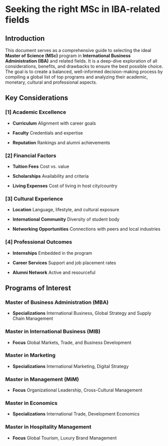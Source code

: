 # Seeking the right MSc in IBA-related fields

## Introduction

This document serves as a comprehensive guide to selecting the ideal **Master of Science (MSc)** program in **International Business Administration (IBA)** and related fields. It is a deep-dive exploration of all considerations, benefits, and drawbacks to ensure the best possible choice. The goal is to create a balanced, well-informed decision-making process by compiling a global list of top programs and analyzing their academic, monetary, cultural and professional aspects.


## Key Considerations

### [1] Academic Excellence

- **Curriculum** Alignment with career goals

- **Faculty** Credentials and expertise

- **Reputation** Rankings and alumni achievements

### [2] Financial Factors

- **Tuition Fees** Cost vs. value

- **Scholarships** Availability and criteria

- **Living Expenses** Cost of living in host city/country

### [3] Cultural Experience

- **Location** Language, lifestyle, and cultural exposure

- **International Community** Diversity of student body

- **Networking Opportunities** Connections with peers and local industries

### [4] Professional Outcomes

- **Internships** Embedded in the program

- **Career Services** Support and job placement rates

- **Alumni Network** Active and resourceful


## Programs of Interest

### Master of Business Administration (MBA)
- **Specializations** International Business, Global Strategy and Supply Chain Management

### Master in International Business (MIB) 
- **Focus** Global Markets, Trade, and Business Development

### Master in Marketing
- **Specializations** International Marketing, Digital Strategy

### Master in Management (MiM)
- **Focus** Organizational Leadership, Cross-Cultural Management

### Master in Economics
- **Specializations** International Trade, Development Economics

### Master in Hospitality Management
- **Focus** Global Tourism, Luxury Brand Management
